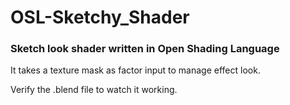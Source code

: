 # OSL-Sketchy_Shader
### Sketch look shader written in Open Shading Language

It takes a texture mask as factor input to manage effect look.

Verify the .blend file to watch it working.

